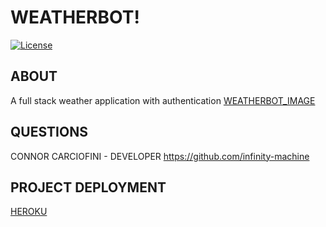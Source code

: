 # WEATHERBOT!
[![License](https://img.shields.io/badge/License-Apache_2.0-yellowgreen.svg)](https://opensource.org/licenses/Apache-2.0)
 
## ABOUT
A full stack weather application with authentication
[WEATHERBOT_IMAGE](./img/screenshot.png)

## QUESTIONS
CONNOR CARCIOFINI - DEVELOPER
https://github.com/infinity-machine

## PROJECT DEPLOYMENT
[HEROKU](https://cjc-weatherapp.herokuapp.com/)
